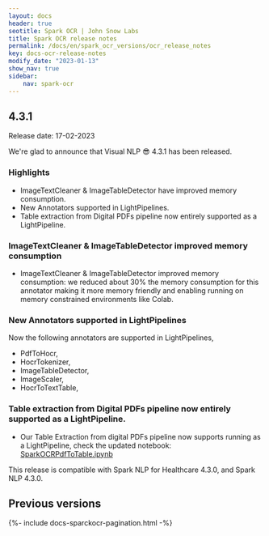 ```yaml
---
layout: docs
header: true
seotitle: Spark OCR | John Snow Labs
title: Spark OCR release notes
permalink: /docs/en/spark_ocr_versions/ocr_release_notes
key: docs-ocr-release-notes
modify_date: "2023-01-13"
show_nav: true
sidebar:
    nav: spark-ocr
---
```


<div class="h3-box" markdown="1">

## 4.3.1

Release date: 17-02-2023

We're glad to announce that Visual NLP 😎 4.3.1 has been released.

### Highlights
* ImageTextCleaner & ImageTableDetector have improved memory consumption.
* New Annotators supported in LightPipelines.
* Table extraction from Digital PDFs pipeline now entirely supported as a LightPipeline.

### ImageTextCleaner & ImageTableDetector improved memory consumption
* ImageTextCleaner & ImageTableDetector improved memory consumption: we reduced about 30% the memory consumption for this annotator making it more memory friendly and enabling running on memory constrained environments like Colab.

### New Annotators supported in LightPipelines
Now the following annotators are supported in LightPipelines,
* PdfToHocr,
* HocrTokenizer,
* ImageTableDetector,
* ImageScaler,
* HocrToTextTable,

### Table extraction from Digital PDFs pipeline now entirely supported as a LightPipeline.
* Our Table Extraction from digital PDFs pipeline now supports running as a LightPipeline, check the updated notebook: [SparkOCRPdfToTable.ipynb](https://github.com/JohnSnowLabs/spark-ocr-workshop/blob/master/jupyter/SparkOCRPdfToTable.ipynb)

This release is compatible with Spark NLP for Healthcare 4.3.0, and Spark NLP 4.3.0.


</div><div class="prev_ver h3-box" markdown="1">

## Previous versions

</div>

{%- include docs-sparckocr-pagination.html -%}

